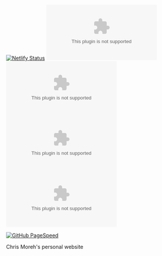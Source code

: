 [![Netlify Status](https://api.netlify.com/api/v1/badges/4d7dccd9-ec21-47eb-b218-34cb5b768883/deploy-status)](https://app.netlify.com/sites/cgmoreh/deploys) ![GitHub (Pre-)Release Date](https://img.shields.io/github/release-date-pre/CGMoreh/chrismoreh.com) [![GitHub license](https://img.shields.io/github/license/CGMoreh/chrismoreh.com)](https://github.com/CGMoreh/chrismoreh.com/blob/master/LICENSE.md) ![GitHub repo size](https://img.shields.io/github/repo-size/cgmoreh/chrismoreh.com) ![GitHub code size in bytes](https://img.shields.io/github/languages/code-size/cgmoreh/chrismoreh.com) 

[![GitHub PageSpeed](https://img.shields.io/badge/PageSpeedInsights-4285F4.svg?style=for-the-badge&logo=PageSpeed-Insights&logoColor=white)](https://developers.google.com/speed/pagespeed/insights/?url=https%3A%2F%2Fchrismoreh.com&tab=desktop)

Chris Moreh's personal website
